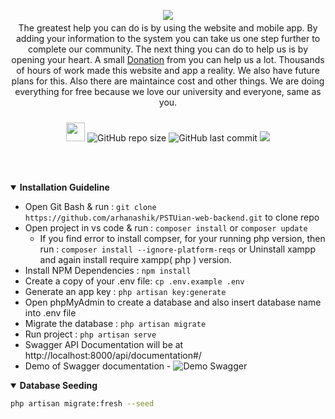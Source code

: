 <p align="center"> 
<img src="https://pstuian.com/images/pstuian_featured_photo.png"  />
</p>
<p style="margin-top:-10px;" align="center">The greatest help you can do is by using the website and mobile app. By adding your information to the system you can take us one step further to complete our community.
The next thing you can do to help us is by opening your heart. A small <a href="https://pstuian.com/donation.php">Donation</a> from you can help us a lot. Thousands of hours of work made this website and app a reality. We also have future plans for this. Also there are maintaince cost and other things. We are doing everything for free because we love our university and everyone, same as you.</p>
<p align="center">
<img src="https://media.giphy.com/media/iY8CRBdQXODJSCERIr/giphy.gif" width="30px" style="margin-top:10px;">
<img alt="GitHub repo size" src="https://img.shields.io/github/repo-size/arhanashik/PSTUian-web-backend">
<img alt="GitHub last commit" src="https://img.shields.io/github/last-commit/arhanashik/PSTUian-web-backend">
<img src="https://custom-icon-badges.demolab.com/badge/Larvel-11-860043?logo=laravel&logoColor=white" />
</p>

<br><br>

<details open>
<summary><b>Installation Guideline</b></summary>

-   Open Git Bash & run : `git clone https://github.com/arhanashik/PSTUian-web-backend.git` to clone repo
-   Open project in vs code & run : `composer install` or `composer update`
    -   If you find error to install compser, for your running php version, then run : `composer install --ignore-platform-reqs` or Uninstall xampp and again install require xampp( php ) version.
-   Install NPM Dependencies : `npm install`
-   Create a copy of your .env file: `cp .env.example .env`
-   Generate an app key : `php artisan key:generate`
-   Open phpMyAdmin to create a database and also insert database name into .env file
-   Migrate the database : `php artisan migrate`
-   Run project : `php artisan serve`
-   Swagger API Documentation will be at http://localhost:8000/api/documentation#/
-   Demo of Swagger documentation -
![Demo Swagger](https://i.ibb.co/rky1frq/Screenshot-2024-03-30-at-8-56-43-PM.png "Demo of Swagger documentation")


</details>

<details open>
<summary><b>Database Seeding</b></summary>

```sh
php artisan migrate:fresh --seed
```

</details>
